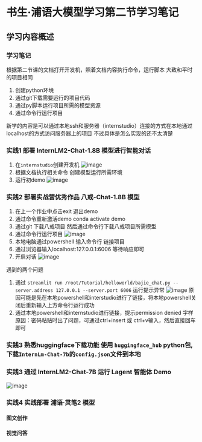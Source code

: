 # 书生·浦语大模型学习第二节学习笔记
## 学习内容概述
### 学习笔记
根据第二节课的文档打开开发机，照着文档内容执行命令，运行脚本
大致和平时的项目相同
1. 创建python环境
2. 通过git下载需要运行的项目代码
3. 通过py脚本运行项目所需的模型资源
4. 通过命令行运行项目

新学的内容是可以通过本地ssh和服务器（internstudio）连接的方式在本地通过localhost的方式访问服务器上的项目 不过具体是怎么实现的还不太清楚

### 实践1 部署 InternLM2-Chat-1.8B 模型进行智能对话
1. 在`internstudio`创建开发机
![image](https://github.com/PURE281/my_dream/assets/93171238/606ae254-9de7-442c-b07c-47f3b5575272)
3. 根据文档执行相关命令 创建模型运行所需环境
4. 运行初demo
![image](https://github.com/PURE281/my_dream/assets/93171238/0fd4391e-0c6e-4483-8a10-576beec57c45)

### 实践2 部署实战营优秀作品 八戒-Chat-1.8B 模型
1. 在上一个作业中点击exit 退出demo
2. 通过命令重新激活demo conda activate demo
3. 通过git 下载八戒项目 然后通过命令行下载八戒项目所需模型
4. 通过命令行运行项目
![image](https://github.com/PURE281/my_dream/assets/93171238/02853302-56ca-4087-8f8d-66508cef9118)
6. 本地电脑通过powershell 输入命令行 链接项目
7. 通过浏览器输入localhost:127.0.0.1:6006 等待响应即可
8. 开启对话
![image](https://github.com/PURE281/my_dream/assets/93171238/2c531c26-e3f3-4ac6-8a6a-726ed76a5bf0)


遇到的两个问题
1. 通过 `streamlit run /root/Tutorial/helloworld/bajie_chat.py --server.address 127.0.0.1 --server.port 6006` 运行提示异常
![image](https://github.com/PURE281/my_dream/assets/93171238/4b0e4813-c151-4228-82f2-4b49f24422d9)
原因可能是先在本地powershell和interstudio进行了链接，将本地powershell关闭后重新输入上方命令行运行成功
2. 通过本地powershell和internstudio进行链接，提示permission denied 字样
原因：密码粘贴时出了问题，可通过ctrl+insert 或 ctrl+v输入，然后直接回车即可

### 实践3 熟悉huggingface下载功能 使用 `huggingface_hub` python包,下载`InternLm-Chat-7b`的`config.json`文件到本地


### 实践3 通过 InternLM2-Chat-7B 运行 Lagent 智能体 Demo
![image](https://github.com/PURE281/my_dream/assets/93171238/0ecb9ac1-fa02-42dd-a7d0-376622d325c1)

### 实践4 实践部署 浦语·灵笔2 模型
#### 图文创作
#### 视觉问答
